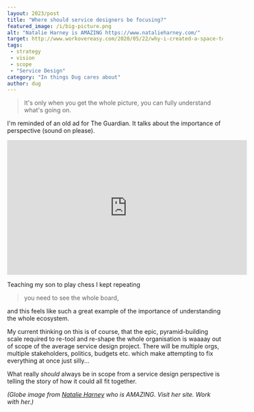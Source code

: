 ```yaml
---
layout: 2023/post
title: "Where should service designers be focusing?"
featured_image: /i/big-picture.png
alt: "Natalie Harney is AMAZING https://www.natalieharney.com/"
target: http://www.workovereasy.com/2020/05/22/why-i-created-a-space-to-imagine-the-future/
tags:
 - strategy
 - vision
 - scope
 - "Service Design"
category: "In things Dug cares about"
author: dug
---
```

> It's only when you get the whole picture, 
> you can fully understand what's going on.

I'm reminded of an old ad for The Guardian. It talks about the importance of perspective (sound on please).

<iframe width="560" height="315" src="https://www.youtube.com/embed/E3h-T3KQNxU" frameborder="0" allow="accelerometer; autoplay; encrypted-media; gyroscope; picture-in-picture" allowfullscreen></iframe>

Teaching my son to play chess I kept repeating 

> you need to see the whole board,

and this feels like such a great example of the importance of understanding the whole ecosystem.

My current thinking on this is of course, that the epic, pyramid-building scale required to re-tool and re-shape the whole organisation is waaaay out of scope of the average service design project. There will be multiple orgs, multiple stakeholders, politics, budgets etc. which make attempting to fix everything at once just silly...

What really *should* always be in scope from a service design perspective is telling the story of how it could all fit together.

_(Globe image from [Natalie Harney](https://www.natalieharney.com/) who is AMAZING. Visit her site. Work with her.)_
